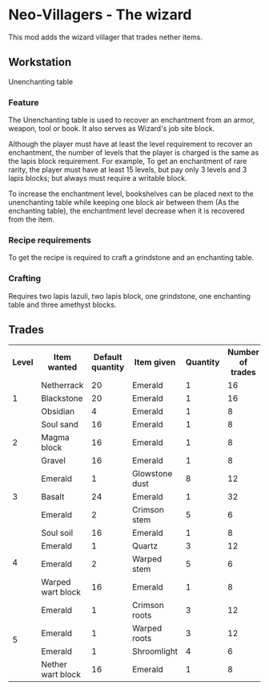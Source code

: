 # Neo-Villagers - The wizard
This mod adds the wizard villager that trades nether items.

## Workstation
Unenchanting table

### Feature
The Unenchanting table is used to recover an enchantment from an armor, weapon, tool or book. It also serves as Wizard's job site block.

Although the player must have at least the level requirement to recover an enchantment,  the number of levels that the player is charged is the same as the lapis block requirement. For example, To get an enchantment of rare rarity, the player must have at least 15 levels, but pay only 3 levels and 3 lapis blocks; but always must require a writable block.

To increase the enchantment level, bookshelves can be placed next to the unenchanting table while keeping one block air between them (As the enchanting table), the enchantment level decrease when it is recovered from the item.

### Recipe requirements
To get the recipe is required to craft a grindstone and an enchanting table.

### Crafting
Requires two lapis lazuli, two lapis block, one grindstone, one enchanting table and three amethyst blocks.

## Trades
<table>
  <tr>
    <th style="width:10%">Level</th>
    <th style="width:10%">Item wanted</th><th style="width:10%">Default quantity</th>
    <th style="width:10%">Item given</th><th style="width:10%">Quantity</th>
    <th style="width:10%">Number of trades</th><th style="width:10%">XP</th>
  </tr>
  <tr>
    <td rowspan=3>1</td>
    <td>Netherrack</td><td>20</td>
    <td>Emerald</td><td>1</td>
    <td>16</td><td>2</td>
  </tr>
  <tr>
    <td>Blackstone</td><td>20</td>
    <td>Emerald</td><td>1</td>
    <td>16</td><td>4</td>
  </tr>
  <tr>
    <td>Obsidian</td><td>4</td>
    <td>Emerald</td><td>1</td>
    <td>8</td><td>6</td>
  </tr>
  <tr>
    <td rowspan=3>2</td>
    <td>Soul sand</td><td>16</td>
    <td>Emerald</td><td>1</td>
    <td>8</td><td>8</td>
  </tr>
  <tr>
    <td>Magma block</td><td>16</td>
    <td>Emerald</td><td>1</td>
    <td>8</td><td>8</td>
  </tr>
  <tr>
    <td>Gravel</td><td>16</td>
    <td>Emerald</td><td>1</td>
    <td>8</td><td>8</td>
  </tr>
  <tr>
    <td rowspan=3>3</td>
    <td>Emerald</td><td>1</td>
    <td>Glowstone dust</td><td>8</td>
    <td>12</td><td>6</td>
  </tr>
  <tr>
    <td>Basalt</td><td>24</td>
    <td>Emerald</td><td>1</td>
    <td>32</td><td>2</td>
  </tr>
  <tr>
    <td>Emerald</td><td>2</td>
    <td>Crimson stem</td><td>5</td>
    <td>6</td><td>6</td>
  </tr>
  <tr>
    <td rowspan=4>4</td>
    <td>Soul soil</td><td>16</td>
    <td>Emerald</td><td>1</td>
    <td>8</td><td>8</td>
  </tr>
  <tr>
    <td>Emerald</td><td>1</td>
    <td>Quartz</td><td>3</td>
    <td>12</td><td>6</td>
  </tr>
  <tr>
    <td>Emerald</td><td>2</td>
    <td>Warped stem</td><td>5</td>
    <td>6</td><td>6</td>
  </tr>
  <tr>
    <td>Warped wart block</td><td>16</td>
    <td>Emerald</td><td>1</td>
    <td>8</td><td>8</td>
  </tr>
  <tr>
    <td rowspan=4>5</td>
    <td>Emerald</td><td>1</td>
    <td>Crimson roots</td><td>3</td>
    <td>12</td><td>6</td>
  </tr>
  <tr>
    <td>Emerald</td><td>1</td>
    <td>Warped roots</td><td>3</td>
    <td>12</td><td>6</td>
  </tr>
  <tr>
    <td>Emerald</td><td>1</td>
    <td>Shroomlight</td><td>4</td>
    <td>6</td><td>6</td>
  </tr>
  <tr>
    <td>Nether wart block</td><td>16</td>
    <td>Emerald</td><td>1</td>
    <td>8</td><td>8</td>
  </tr>
</table>